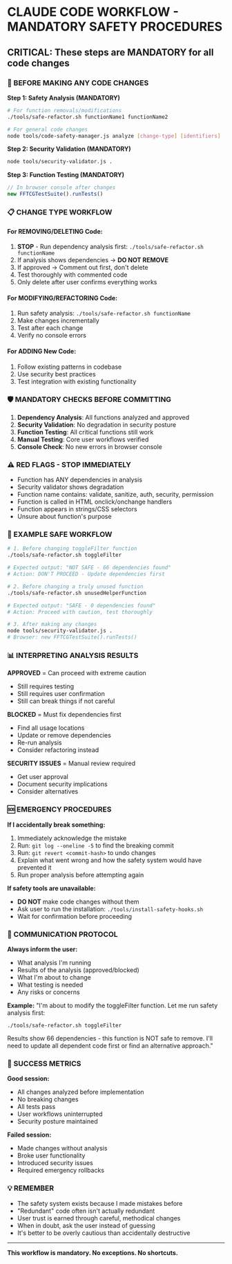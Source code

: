 # CLAUDE CODE WORKFLOW - MANDATORY SAFETY PROCEDURES

## CRITICAL: These steps are MANDATORY for all code changes

### 🚨 BEFORE MAKING ANY CODE CHANGES

**Step 1: Safety Analysis (MANDATORY)**
```bash
# For function removals/modifications
./tools/safe-refactor.sh functionName1 functionName2

# For general code changes
node tools/code-safety-manager.js analyze [change-type] [identifiers]
```

**Step 2: Security Validation (MANDATORY)**
```bash
node tools/security-validator.js .
```

**Step 3: Function Testing (MANDATORY)**
```javascript
// In browser console after changes
new FFTCGTestSuite().runTests()
```

### 📋 CHANGE TYPE WORKFLOW

#### For REMOVING/DELETING Code:
1. **STOP** - Run dependency analysis first: `./tools/safe-refactor.sh functionName`
2. If analysis shows dependencies → **DO NOT REMOVE**
3. If approved → Comment out first, don't delete
4. Test thoroughly with commented code
5. Only delete after user confirms everything works

#### For MODIFYING/REFACTORING Code:
1. Run safety analysis: `./tools/safe-refactor.sh functionName`
2. Make changes incrementally
3. Test after each change
4. Verify no console errors

#### For ADDING New Code:
1. Follow existing patterns in codebase
2. Use security best practices
3. Test integration with existing functionality

### 🛡️ MANDATORY CHECKS BEFORE COMMITTING

1. **Dependency Analysis**: All functions analyzed and approved
2. **Security Validation**: No degradation in security posture  
3. **Function Testing**: All critical functions still work
4. **Manual Testing**: Core user workflows verified
5. **Console Check**: No new errors in browser console

### ⚠️ RED FLAGS - STOP IMMEDIATELY

- Function has ANY dependencies in analysis
- Security validator shows degradation
- Function name contains: validate, sanitize, auth, security, permission
- Function is called in HTML onclick/onchange handlers
- Function appears in strings/CSS selectors
- Unsure about function's purpose

### 🚀 EXAMPLE SAFE WORKFLOW

```bash
# 1. Before changing toggleFilter function
./tools/safe-refactor.sh toggleFilter

# Expected output: "NOT SAFE - 66 dependencies found"
# Action: DON'T PROCEED - Update dependencies first

# 2. Before changing a truly unused function  
./tools/safe-refactor.sh unusedHelperFunction

# Expected output: "SAFE - 0 dependencies found"
# Action: Proceed with caution, test thoroughly

# 3. After making any changes
node tools/security-validator.js .
# Browser: new FFTCGTestSuite().runTests()
```

### 📊 INTERPRETING ANALYSIS RESULTS

**APPROVED** = Can proceed with extreme caution
- Still requires testing
- Still requires user confirmation
- Still can break things if not careful

**BLOCKED** = Must fix dependencies first
- Find all usage locations
- Update or remove dependencies
- Re-run analysis
- Consider refactoring instead

**SECURITY ISSUES** = Manual review required
- Get user approval
- Document security implications
- Consider alternatives

### 🆘 EMERGENCY PROCEDURES

**If I accidentally break something:**
1. Immediately acknowledge the mistake
2. Run: `git log --oneline -5` to find the breaking commit
3. Run: `git revert <commit-hash>` to undo changes
4. Explain what went wrong and how the safety system would have prevented it
5. Run proper analysis before attempting again

**If safety tools are unavailable:**
- **DO NOT** make code changes without them
- Ask user to run the installation: `./tools/install-safety-hooks.sh`
- Wait for confirmation before proceeding

### 📝 COMMUNICATION PROTOCOL

**Always inform the user:**
- What analysis I'm running
- Results of the analysis (approved/blocked)
- What I'm about to change
- What testing is needed
- Any risks or concerns

**Example:**
"I'm about to modify the toggleFilter function. Let me run safety analysis first:
```
./tools/safe-refactor.sh toggleFilter
```
Results show 66 dependencies - this function is NOT safe to remove. I'll need to update all dependent code first or find an alternative approach."

### 🎯 SUCCESS METRICS

**Good session:**
- All changes analyzed before implementation
- No breaking changes
- All tests pass
- User workflows uninterrupted
- Security posture maintained

**Failed session:**
- Made changes without analysis
- Broke user functionality
- Introduced security issues
- Required emergency rollbacks

### 💡 REMEMBER

- The safety system exists because I made mistakes before
- "Redundant" code often isn't actually redundant
- User trust is earned through careful, methodical changes
- When in doubt, ask the user instead of guessing
- It's better to be overly cautious than accidentally destructive

---

**This workflow is mandatory. No exceptions. No shortcuts.**